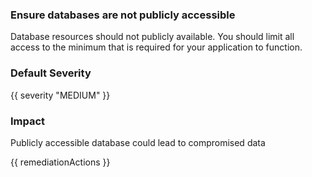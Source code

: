 
### Ensure databases are not publicly accessible

Database resources should not publicly available. You should limit all access to the minimum that is required for your application to function.

### Default Severity
{{ severity "MEDIUM" }}

### Impact
Publicly accessible database could lead to compromised data

<!-- DO NOT CHANGE -->
{{ remediationActions }}


